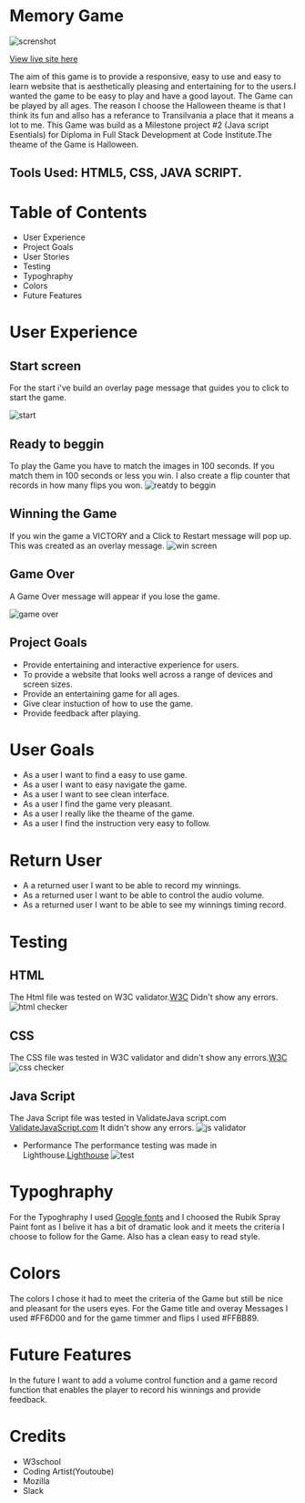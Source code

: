 # Memory Game

![screnshot](https://user-images.githubusercontent.com/66474546/208388635-fd225156-61e1-4324-b999-bc3d9d3358e9.png)


[View live site here](https://laidybird.github.io/Memory-game/)

The aim of this game is to provide a responsive, easy to use and easy to learn website that is aesthetically pleasing and entertaining for to the users.I wanted the game to be easy to play and have a good layout. The Game can be played by all ages. The reason I choose the Halloween theame is that I think its fun and allso has a referance to Transilvania a place that it means a lot to me.
This Game was build as a Milestone project #2 (Java script Esentials) for Diploma in Full Stack Development at Code Institute.The theame of the Game is Halloween. 

## Tools Used: HTML5, CSS, JAVA SCRIPT.

# Table of Contents

* User Experience
* Project Goals
* User Stories
* Testing
* Typoghraphy
* Colors
* Future Features

# User Experience

## Start screen
For the start i've build an overlay page message that guides you to click to start the game.

![start](https://user-images.githubusercontent.com/66474546/208389860-ae6d48a7-43aa-43a4-aefc-ed0c4956b132.png)

## Ready to beggin
To play the Game you have to match the images in 100 seconds. If you match them in 100 seconds or less you win.
I also create a flip counter that records in how many flips you won.
![reatdy to beggin](https://user-images.githubusercontent.com/66474546/208390567-15121337-2f97-4c34-83df-365348dc9110.png)

## Winning the Game
If you win the game a VICTORY and a Click to Restart message will pop up. This was created as an overlay message.
![win screen](https://user-images.githubusercontent.com/66474546/208392238-a1ad4266-2ef2-459d-ae0f-3f0d220f92b1.png)

## Game Over
A Game Over message will appear if you lose the game.

![game over](https://user-images.githubusercontent.com/66474546/208393543-211ddb14-17fe-402f-a141-558464102319.png)

## Project Goals
- Provide entertaining and interactive experience for users.
- To provide a website that looks well across a range of devices and screen sizes.
- Provide an entertaining game for all ages.
- Give clear instuction of how to use the game.
- Provide feedback after playing.

# User Goals

* As a user I want to find a easy to use game.
* As a user I want to easy navigate the game.
* As a user I want to see clean interface.
* As a user I find the game very pleasant.
* As a user I really like the theame of the game.
* As a user I find the instruction very easy to follow.


# Return User

* A a returned user I want to be able to record my winnings.
* As a returned user I want to be able to control the audio volume.
* As a returned user I want to be able to see my winnings timing record.


# Testing
 
##  HTML
The Html file was tested on W3C validator.[W3C](https://validator.w3.org/)
Didn't show any errors.
![html checker](https://user-images.githubusercontent.com/66474546/206859523-1b1e4fb5-2dd8-4af0-bd91-ee12877bee3a.png)

## CSS
The CSS file was tested in W3C validator and didn't show any errors.[W3C](https://validator.w3.org/)
![css checker](https://user-images.githubusercontent.com/66474546/206859577-5fa3719f-320e-4423-99b3-f8bfc2ca78b3.png)

## Java Script

The Java Script file was tested in ValidateJava script.com [ValidateJavaScript.com](https://validatejavascript.com/)
It didn't show any errors.
![js validator](https://user-images.githubusercontent.com/66474546/208397452-03813dd3-315d-4ee0-9178-dcd6c422a05e.png)


- Performance
The performance testing was made in Lighthouse.[Lighthouse](https://www.webpagetest.org/lighthouse)
![test](https://user-images.githubusercontent.com/66474546/206859767-d54c29fe-ca50-4580-8836-45961721b80f.png)

# Typoghraphy

For the Typoghraphy I used [Google fonts](https://fonts.google.com/specimen/Rubik+Spray+Paint#styles) and I choosed the Rubik Spray Paint font as I belive it has a bit of dramatic look and it meets the criteria I choose to follow for the Game. Also has a clean easy to read style.

# Colors 

The colors I chose it had to meet the criteria of the Game but still be nice and pleasant for the users eyes.
For the Game title and overay Messages I used #FF6D00 and for the game timmer and flips I used #FFBB89.

# Future Features

In the future I want to add a volume control function and a game record function that enables the player to record his winnings and provide feedback.
# Credits

- W3school
- Coding Artist(Youtoube)
- Mozilla
- Slack






